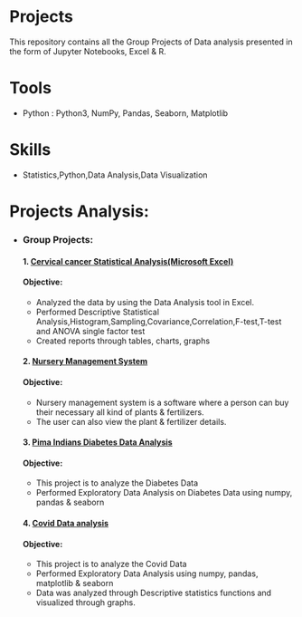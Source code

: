 # Projects
This repository contains all the Group Projects of Data analysis presented in the form of Jupyter Notebooks, Excel & R.
# Tools
- Python : Python3, NumPy, Pandas, Seaborn, Matplotlib
# Skills
- Statistics,Python,Data Analysis,Data Visualization
# Projects Analysis:
- ### Group Projects:
     #### 1. [Cervical cancer Statistical Analysis(Microsoft Excel)](https://github.com/PriyaModhave/EduBridge-Data-Analytics/tree/main/Projects/Group%20Projects/1.Excel%20Statistical%20Analysis)
     #### Objective:
     - Analyzed the data by using the Data Analysis tool in Excel.
     - Performed Descriptive Statistical Analysis,Histogram,Sampling,Covariance,Correlation,F-test,T-test and ANOVA single factor test
     - Created reports through tables, charts, graphs

     #### 2. [Nursery Management System](https://github.com/PriyaModhave/EduBridge-Data-Analytics/tree/main/Projects/Group%20Projects/2.Nursary%20Managements%20System)
     #### Objective:
     - Nursery management system is a software where a person can buy their necessary all kind of plants & fertilizers.
     - The user can also view the plant & fertilizer details. 
     
     #### 3. [Pima Indians Diabetes Data Analysis](https://github.com/PriyaModhave/EduBridge-Data-Analytics/tree/main/Projects/Group%20Projects/3.Pima%20Indians%20Diabetes%20Database)
     #### Objective:
     - This project is to analyze the Diabetes Data
     - Performed Exploratory Data Analysis on Diabetes Data using numpy, pandas & seaborn
      
     #### 4. [Covid Data analysis](https://github.com/PriyaModhave/EduBridge-Data-Analytics/tree/main/Projects/Group%20Projects/4.EDA-Covid%20Analysis)
     #### Objective:
     - This project is to analyze the Covid Data 
     - Performed Exploratory Data Analysis using numpy, pandas, matplotlib & seaborn
     - Data was analyzed through Descriptive statistics functions and visualized through graphs.
     

